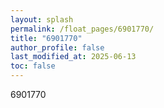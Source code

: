 ```yaml
---
layout: splash
permalink: /float_pages/6901770/
title: "6901770"
author_profile: false
last_modified_at: 2025-06-13
toc: false
---
```

 
6901770
